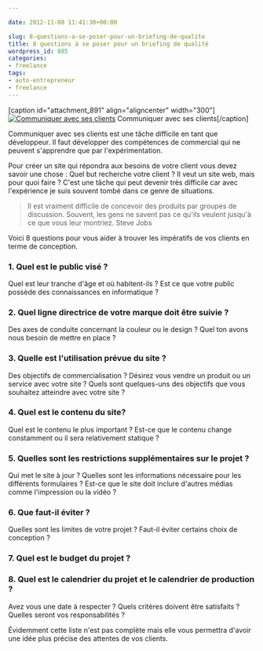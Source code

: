 ```yaml
---

date: 2012-11-08 11:41:30+00:00

slug: 8-questions-a-se-poser-pour-un-briefing-de-qualite
title: 8 questions à se poser pour un briefing de qualité
wordpress_id: 885
categories:
- freelance
tags:
- auto-entrepreneur
- freelance
---
```


[caption id="attachment_891" align="aligncenter" width="300"][![Communiquer avec ses clients](http://davidleuliette.com/wordPress/wp-content/uploads/2012/11/briefing-300x193.jpg)](http://www.flickr.com/photos/zurbinc/3839187669/in/set-72157612776162310) Communiquer avec ses clients[/caption]

Communiquer avec ses clients est une tâche difficile en tant que développeur. Il faut développer des compétences de commercial qui ne peuvent s'apprendre que par l'expérimentation.

Pour créer un site qui répondra aux besoins de votre client vous devez savoir une chose :
Quel but recherche votre client ?
Il veut un site web, mais pour quoi faire ?
C'est une tâche qui peut devenir très difficile car avec l'expérience je suis souvent tombé dans ce genre de situations.


> Il est vraiment difficile de concevoir des produits par groupes de discussion.
Souvent, les gens ne savent pas ce qu'ils veulent jusqu'à ce que vous leur montriez.
Steve Jobs


Voici 8 questions pour vous aider à trouver les impératifs de vos clients en terme de conception.


### 1. Quel est le public visé ?


Quel est leur tranche d'âge et où habitent-ils ?
Est ce que votre public possède des connaissances en informatique ?


### 2. Quel ligne directrice de votre marque doit être suivie ?


Des axes de conduite concernant la couleur ou le design ?
Quel ton avons nous besoin de mettre en place ?


### 3. Quelle est l'utilisation prévue du site ?


Des objectifs de commercialisation ?
Désirez vous vendre un produit ou un service avec votre site ?
Quels sont quelques-uns des objectifs que vous souhaitez atteindre avec votre site ?


### 4. Quel est le contenu du site?


Quel est le contenu le plus important ?
Est-ce que le contenu change constamment ou il sera relativement statique ?


### 5. Quelles sont les restrictions supplémentaires sur le projet ?


Qui met le site à jour ?
Quelles sont les informations nécessaire pour les différents formulaires ?
Est-ce que le site doit inclure d'autres médias comme l'impression ou la vidéo ?


### 6. Que faut-il éviter ?


Quelles sont les limites de votre projet ?
Faut-il éviter certains choix de conception ?


### 7. Quel est le budget du projet ?




### 8. Quel est le calendrier du projet et le calendrier de production ?


Avez vous une date à respecter ?
Quels critères doivent être satisfaits ?
Quelles seront vos responsabilités ?

Évidemment cette liste n'est pas complète mais elle vous permettra d'avoir une idée plus précise des attentes de vos clients.

